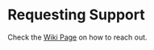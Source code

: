 Requesting Support
==================

Check the [Wiki Page](https://github.com/liquidinvestigations/docs/wiki/Support) on how to reach out.
